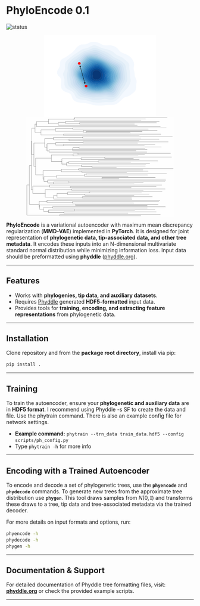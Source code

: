 # PhyloEncode 0.1
![status](https://img.shields.io/badge/status-active--development-orange)

<p align="center">
    <img src="docs/images/latent.png" width="300" style="vertical-align: middle;" />
    <img src="docs/images/tree_morph.gif" width="400" style="vertical-align: middle;" />
</p>

**PhyloEncode** is a variational autoencoder with maximum mean discrepancy regularization (**MMD-VAE**) implemented in **PyTorch**. It is designed for joint representation of **phylogenetic data, tip-associated data, and other tree metadata**. It encodes these inputs into an N-dimensional multivariate standard normal distribution while minimizing information loss. Input data should be preformatted using **phyddle** ([phyddle.org](https://phyddle.org)).

---

## Features
- Works with **phylogenies, tip data, and auxiliary datasets**.
- Requires [Phyddle](https://phyddle.org) generated **HDF5-formatted** input data.
- Provides tools for **training, encoding, and extracting feature representations** from phylogenetic data.

---

## Installation
Clone repository and from the **package root directory**, install via pip:

```bash
pip install .
```

---

## Training
To train the autoencoder, ensure your **phylogenetic and auxiliary data** are in **HDF5 format**. I recommend using Phyddle -s SF to create the data and file. Use the phytrain command. There is also an example config file for network settings.

- **Example command:** `phytrain --trn_data train_data.hdf5 --config scripts/ph_config.py`  
- Type `phytrain -h` for more info

---

## Encoding with a Trained Autoencoder
To encode and decode a set of phylogenetic trees, use the **`phyencode`** and **`phydecode`** commands. To generate new trees from the approximate tree distribution use **`phygen`**. This tool draws samples from $N(0,\mathbb{I})$ and transforms these draws to a tree, tip data and tree-associated metadata via the trained decoder.

For more details on input formats and options, run:

```bash
phyencode -h
phydecode -h
phygen -h
```

---

## Documentation & Support
For detailed documentation of Phyddle tree formatting files, visit:  
[**phyddle.org**](https://phyddle.org/pipeline.html#format) or check the provided example scripts.

---

